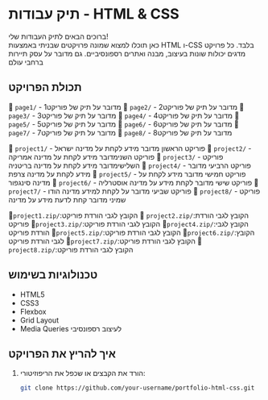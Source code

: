 # תיק עבודות - HTML & CSS

ברוכים הבאים לתיק העבודות שלי!  
כאן תוכלו למצוא שמונה פרויקטים שבניתי באמצעות HTML ו-CSS בלבד. כל פרויקט מדגים יכולות שונות בעיצוב, מבנה ואתרים רספונסיביים.
גם מדובר על עסק תיירות ברחבי עולם


## תכולת הפרויקט



📁 `page1/` - 1מדובר על תיק של פוריקט 
📁 `page2/` - 2מדובר על תיק של פוריקט 
📁 `page3/` - 3מדובר על תיק של פוריקט 
📁 `page4/` - 4מדובר על תיק של פוריקט 
📁 `page5/` - 5מדובר על תיק של פוריקט 
📁 `page6/` - 6מדובר על תיק של פוריקט 
📁 `page7/` - 7מדובר על תיק של פוריקט 
📁 `page8/` - 8מדובר על תיק של פוריקט 


📁 `project1/` -  פוריקט הראשון מדובר מידע  לקחת על מדינה ישראל
📁 `project2/` - פוריקט השנימדובר מידע לקחת על מדינה אמריקה
📁 `project3/` - פוריקט השלישימדובר מידע לקחת על מדינה בריטניה
📁 `project4/` - פוריקט הרביעי מדובר מידע לקחת על מדינה צרפת
📁 `project5/` - פוריקט חמישי מדובר  מידע  לקחת על מדינה סינגפור
📁 `project6/` - פוריקט שישי מדובר לקחת  מידע על מדינה אוסטרליה 
📁 `project7/` - פוריקט שביעי מדובר על לקחת למידע מדינה הודו
📁 `project8/` -  פוריקט שמיני מדובר  קחת לדעת מידע על מדינה 

📁`project1.zip/`:הקובץ לגבי הורדת פוריקט
📁 `project2.zip/`:הקובץ לגבי הורדת פוריקט
📁`project3.zip/`:הקובץ לגבי הורדת פוריקט
📁`project4.zip/`:הקובץ לגבי הורדת פוריקט
📁`project5.zip/`:הקובץ לגבי הורדת פוריקט
📁`project6.zip/`:הקובץ לגבי הורדת פוריקט
📁`project7.zip/`:הקובץ לגבי הורדת פוריקט
📁`project8.zip/`:הקובץ לגבי הורדת פוריקט



## טכנולוגיות בשימוש

- HTML5
- CSS3
- Flexbox
- Grid Layout
- Media Queries לעיצוב רספונסיבי

## איך להריץ את הפרויקט

1. הורד את הקבצים או שכפל את הריפוזיטורי:
   ```bash
   git clone https://github.com/your-username/portfolio-html-css.git
